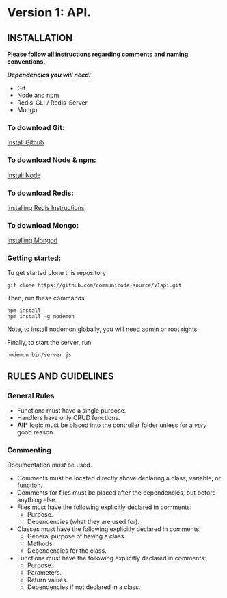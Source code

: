 # Version 1: API.

## INSTALLATION

**Please follow all instructions regarding comments and naming conventions.**

**_Dependencies you will need!_**
- Git
- Node and npm
- Redis-CLI / Redis-Server
- Mongo

### To download Git:
[Install Github](https://help.github.com/desktop/guides/getting-started/installing-github-desktop)

### To download Node & npm:
[Install Node](https://nodejs.org/en/download/)

### To download Redis:
[Installing Redis Instructions](https://redis.io/topics/quickstart).

### To download Mongo:
[Installing Mongod](https://docs.mongodb.com/manual/installation/)

### Getting started:
To get started clone this repository
```
git clone https://github.com/communicode-source/v1api.git
```

Then, run these commands
```
npm install
npm install -g nodemon
```

Note, to install nodemon globally, you will need admin or root rights.

Finally, to start the server, run
```
nodemon bin/server.js
```


## RULES AND GUIDELINES

### General Rules
- Functions must have a single purpose.
- Handlers have only CRUD functions.
- **All*** logic must be placed into the controller folder unless for a *very* good reason.

### Commenting
Documentation *must* be used.
- Comments must be located directly above declaring a class, variable, or function.
- Comments for files must be placed after the dependencies, but before anything else.
- Files must have the following explicitly declared in comments:
  - Purpose.
  - Dependencies (what they are used for).
- Classes must have the following explicitly declared in comments:
  - General purpose of having a class.   
  - Methods.
  - Dependencies for the class.
- Functions must have the following explicitly declared in comments:
  - Purpose.
  - Parameters.
  - Return values.
  - Dependencies if not declared in a class.
